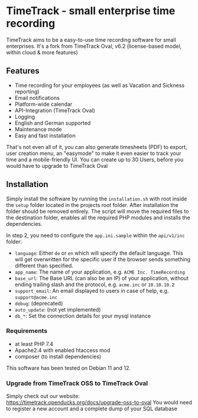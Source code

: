 # TimeTrack - small enterprise time recording

TimeTrack aims to be a easy-to-use time recording software for small enterprises.
It's a fork from TimeTrack Oval, v6.2 (license-based model, within cloud & more features)

## Features

- Time recording for your employees (as well as Vacation and Sickness reporting)
- Email notifications
- Platform-wide calendar
- API-Integration (TimeTrack Oval)
- Logging
- English and German supported
- Maintenance mode
- Easy and fast installation

That's not even all of it, you can also generate timesheets (PDF) to export, user creation menu, an "easymode" to make it even easier to track your time and a mobile-friendly UI.
You can create up to 30 Users, before you would have to upgrade to TimeTrack Oval

## Installation

Simply install the software by running the `installation.sh` with root inside the `setup` folder located in the projects root folder. After installation the folder should be removed entirely.
The script will move the required files to the destination folder, enables all the required PHP modules and installs the dependencies.

In step 2, you need to configure the `app.ini.sample` within the `api/v1/inc` folder:

- `language`: Either `de` or `en` which will specify the default language. This will get overwritten for the specific user if the browser sends something different than specified.
- `app_name`: The name of your application, e.g. `ACME Inc. TimeRecording`
- `base_url`: The Base URL (can also be an IP) of your application, without ending trailing slash and the protocol, e.g. `acme.inc` or `10.10.10.2`
- `support_email`: An email displayed to users in case of help, e.g. `support@acme.inc`
- `debug`: (deprecated)
- `auto_update`: (not yet implemented)
- `db_*`: Set the connection details for your mysql instance

### Requirements

- at least PHP 7.4
- Apache2.4 with enabled htaccess mod
- composer (to install dependencies)

This software has been tested on Debian 11 and 12.

### Upgrade from TimeTrack OSS to TimeTrack Oval

Simply check out our website: <https://timetrack.openducks.org/docs/upgrade-oss-to-oval>
You would need to register a new account and a complete dump of your SQL database
